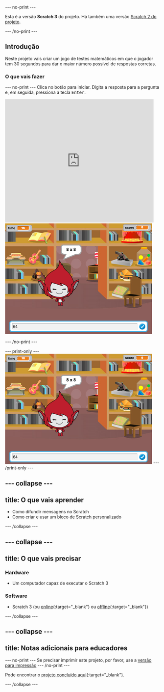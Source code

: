 --- no-print ---

Esta é a versão **Scratch 3** do projeto. Há também uma versão [Scratch 2 do projeto](https://projects.raspberrypi.org/pt-PT/projects/brain-game-scratch2).

--- /no-print ---

## Introdução

Neste projeto vais criar um jogo de testes matemáticos em que o jogador tem 30 segundos para dar o maior número possível de respostas corretas.

### O que vais fazer

--- no-print --- Clica no botão para iniciar. Digita a resposta para a pergunta e, em seguida, pressiona a tecla <kbd>Enter</kbd>.

<div class="scratch-preview">
  <iframe allowtransparency="true" width="485" height="402" src="https://scratch.mit.edu/projects/embed/335398441/?autostart=false" frameborder="0" scrolling="no"></iframe>
  <img src="images/brain-final.png">
</div>

--- /no-print ---

--- print-only --- ![Brain Game](images/brain-final.png) --- /print-only ---

--- collapse ---
---
title: O que vais aprender
---

+ Como difundir mensagens no Scratch
+ Como criar e usar um bloco de Scratch personalizado

--- /collapse ---

--- collapse ---
---
title: O que vais precisar
---

### Hardware

+ Um computador capaz de executar o Scratch 3

### Software

+ Scratch 3 (ou [online](http://rpf.io/scratchon){:target="_blank"} ou [offline](http://rpf.io/scratchoff){:target="_blank"})

--- /collapse ---

--- collapse ---
---
title: Notas adicionais para educadores
---

--- no-print --- 
Se precisar imprimir este projeto, por favor, use a [versão para impressão](https://projects.raspberrypi.org/pt-PT/projects/brain-game/print) 
--- /no-print ---

Pode encontrar o [projeto concluído aqui](http://rpf.io/p/pt-PT/brain-game-get){:target="_blank"}.

--- /collapse ---